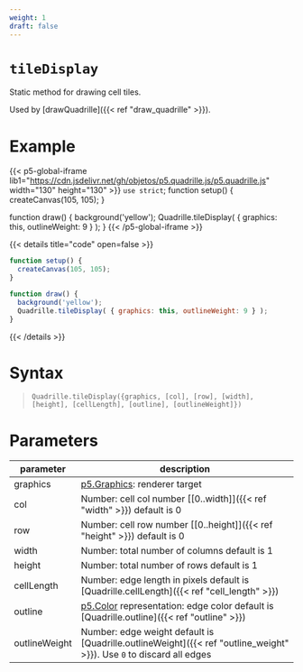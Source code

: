 ```yaml
---
weight: 1
draft: false
---
```


# `tileDisplay`

Static method for drawing cell tiles.

Used by [drawQuadrille]({{< ref "draw_quadrille" >}}).

# Example

{{< p5-global-iframe lib1="https://cdn.jsdelivr.net/gh/objetos/p5.quadrille.js/p5.quadrille.js" width="130" height="130" >}}
`use strict`;
function setup() {
  createCanvas(105, 105);
}

function draw() {
  background('yellow');
  Quadrille.tileDisplay( { graphics: this, outlineWeight: 9 } );
}
{{< /p5-global-iframe >}}

{{< details title="code" open=false >}}
```js
function setup() {
  createCanvas(105, 105);
}

function draw() {
  background('yellow');
  Quadrille.tileDisplay( { graphics: this, outlineWeight: 9 } );
}
```
{{< /details >}}

# Syntax

> `Quadrille.tileDisplay({graphics, [col], [row], [width], [height], [cellLength], [outline], [outlineWeight]})`

# Parameters

| parameter  | description                                                                                 |
|------------|---------------------------------------------------------------------------------------------|
| graphics   | [p5.Graphics](https://p5js.org/reference/#/p5.Graphics): renderer target                    |
| col        | Number: cell col number [\[0..width\]]({{< ref "width" >}}) default is 0                    |
| row        | Number: cell row number [\[0..height\]]({{< ref "height" >}}) default is 0                  |
| width      | Number: total number of columns default is 1                                                |
| height     | Number: total number of rows default is 1                                                   |
| cellLength | Number: edge length in pixels default is [Quadrille.cellLength]({{< ref "cell_length" >}}) |
| outline       | [p5.Color](https://p5js.org/reference/#/p5.Color) representation: edge color default is [Quadrille.outline]({{< ref "outline" >}}) |
| outlineWeight | Number: edge weight default is [Quadrille.outlineWeight]({{< ref "outline_weight" >}}). Use `0` to discard all edges |